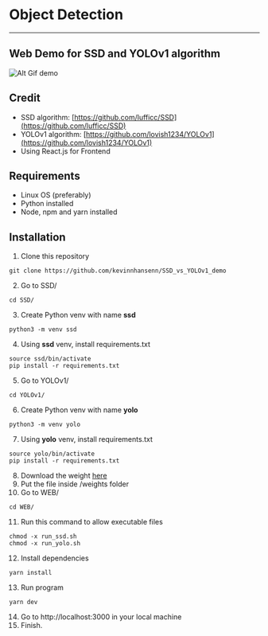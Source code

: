 # Object Detection
***
## Web Demo for SSD and YOLOv1 algorithm

![Alt Gif demo](./demo.gif "Gif demo")


## Credit
- SSD algorithm: [https://github.com/lufficc/SSD](https://github.com/lufficc/SSD)
- YOLOv1 algorithm: [https://github.com/lovish1234/YOLOv1](https://github.com/lovish1234/YOLOv1)
- Using React.js for Frontend

## Requirements

- Linux OS (preferably)
- Python installed
- Node, npm and yarn installed


## Installation

1. Clone this repository
```shell
git clone https://github.com/kevinnhansenn/SSD_vs_YOLOv1_demo
```
2. Go to SSD/
```shell
cd SSD/
```
3. Create Python venv with name **ssd**
```shell
python3 -m venv ssd
```
4. Using **ssd** venv, install requirements.txt
```shell
source ssd/bin/activate
pip install -r requirements.txt
```
5. Go to YOLOv1/
```shell
cd YOLOv1/
```
6. Create Python venv with name **yolo**
```shell
python3 -m venv yolo
```
7. Using **yolo** venv, install requirements.txt
```shell
source yolo/bin/activate
pip install -r requirements.txt
```
8. Download the weight [here](https://drive.google.com/file/d/0B2JbaJSrWLpza08yS2FSUnV2dlE/view)
9. Put the file inside /weights folder
10. Go to WEB/
```shell
cd WEB/
```
11. Run this command to allow executable files
```shell
chmod -x run_ssd.sh
chmod -x run_yolo.sh
```
12. Install dependencies 
```shell
yarn install
```
13. Run program 
```shell
yarn dev
```
14. Go to http://localhost:3000 in your local machine
15. Finish.